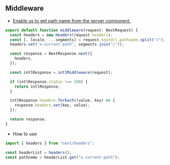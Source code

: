 ## Middleware

- [Enable us to get path name from the server component.](https://medium.com/@beecodeguy/access-current-pathname-in-server-components-next-js-app-router-81686d2ed60f)

```ts
export default function middleware(request: NextRequest) {
  const headers = new Headers(request.headers);
  const [, locale, ...segments] = request.nextUrl.pathname.split("/");
  headers.set("x-current-path", segments.join("/"));

  const response = NextResponse.next({
    headers,
  });

  const intlResponse = intlMiddleware(request);

  if (intlResponse.status !== 200) {
    return intlResponse;
  }

  intlResponse.headers.forEach((value, key) => {
    response.headers.set(key, value);
  });

  return response;
}
```

- How to use

```ts
import { headers } from "next/headers";

const headerList = headers();
const pathname = headerList.get("x-current-path");
```
